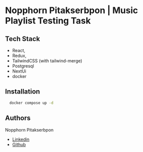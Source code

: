 # Nopphorn Pitakserbpon | Music Playlist Testing Task

## Tech Stack

- React,
- Redux,
- TailwindCSS (with tailwind-merge)
- Postgresql
- NextUi
- docker


## Installation

```bash
  docker compose up -d
```
    
## Authors

Nopphorn Pitakserbpon
- [Linkedin](https://www.linkedin.com/in/nopphorn-pitakserbpon/)
- [Github](https://www.github.com/rikinozomu)
